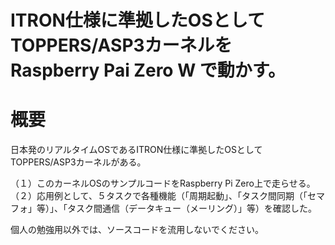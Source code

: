 ITRON仕様に準拠したOSとしてTOPPERS/ASP3カーネルを　Raspberry Pai Zero W で動かす。
=================

# 概要
日本発のリアルタイムOSであるITRON仕様に準拠したOSとしてTOPPERS/ASP3カーネルがある。

（１）このカーネルOSのサンプルコードをRaspberry Pi Zero上で走らせる。
（２）応用例として、５タスクで各種機能（「周期起動」、「タスク間同期（「セマフォ」等）」、「タスク間通信（データキュー（メーリング）」等）を確認した。



個人の勉強用以外では、ソースコードを流用しないでください。


